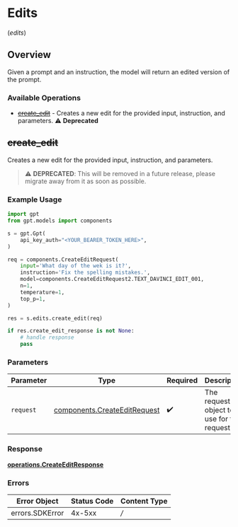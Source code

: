 # Edits
(*edits*)

## Overview

Given a prompt and an instruction, the model will return an edited version of the prompt.

### Available Operations

* [~~create_edit~~](#create_edit) - Creates a new edit for the provided input, instruction, and parameters. :warning: **Deprecated**

## ~~create_edit~~

Creates a new edit for the provided input, instruction, and parameters.

> :warning: **DEPRECATED**: This will be removed in a future release, please migrate away from it as soon as possible.

### Example Usage

```python
import gpt
from gpt.models import components

s = gpt.Gpt(
    api_key_auth="<YOUR_BEARER_TOKEN_HERE>",
)

req = components.CreateEditRequest(
    input='What day of the wek is it?',
    instruction='Fix the spelling mistakes.',
    model=components.CreateEditRequest2.TEXT_DAVINCI_EDIT_001,
    n=1,
    temperature=1,
    top_p=1,
)

res = s.edits.create_edit(req)

if res.create_edit_response is not None:
    # handle response
    pass
```

### Parameters

| Parameter                                                                    | Type                                                                         | Required                                                                     | Description                                                                  |
| ---------------------------------------------------------------------------- | ---------------------------------------------------------------------------- | ---------------------------------------------------------------------------- | ---------------------------------------------------------------------------- |
| `request`                                                                    | [components.CreateEditRequest](../../models/components/createeditrequest.md) | :heavy_check_mark:                                                           | The request object to use for the request.                                   |


### Response

**[operations.CreateEditResponse](../../models/operations/createeditresponse.md)**
### Errors

| Error Object    | Status Code     | Content Type    |
| --------------- | --------------- | --------------- |
| errors.SDKError | 4x-5xx          | */*             |
